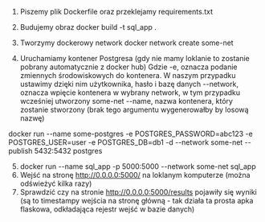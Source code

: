 1. Piszemy plik Dockerfile oraz przeklejamy requirements.txt

2. Budujemy obraz
docker build -t sql_app .

3. Tworzymy dockerowy network 
docker network create some-net

4. Uruchamiamy kontener Postgresa (gdy nie mamy loklanie to zostanie pobrany automatycznie z docker hub)
Gdzie 
    -e, oznacza podanie zmiennych środowiskowych do kontenera. W naszym przypadku ustawimy dzięki nim użytkownika, hasło i bazę danych
    --network, oznacza wpięcie kontenera w wybrany network, w tym przypadku wcześniej utworzony some-net
    --name, nazwa kontenera, który zostanie stworzony (brak tego argumentu wygenerowałby by losową nazwę)
  
docker run --name some-postgres -e POSTGRES_PASSWORD=abc123 -e POSTGRES_USER=user -e POSTGRES_DB=db1 -d --network some-net --publish 5432:5432 postgres

5. docker run --name sql_app -p 5000:5000 --network some-net sql_app
6. Wejść na stronę http://0.0.0.0:5000/ na loklanym komputerze (można odświeżyć kilka razy)
7. Sprawdzić czy na stronie http://0.0.0.0:5000/results pojawiły się wyniki (są to timestampy wejścia na stronę główną - tak działa ta prosta apka flaskowa, 
odkładająca rejestr wejść w bazie danych)
